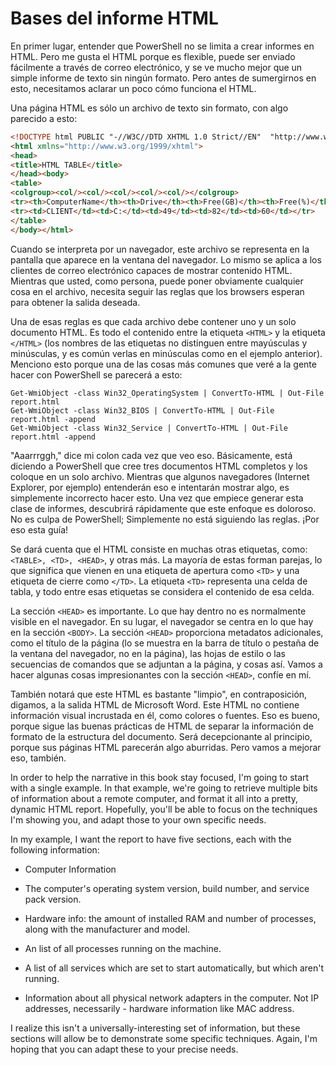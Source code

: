 # Bases del informe HTML

En primer lugar, entender que PowerShell no se limita a crear informes en HTML. Pero me gusta el HTML porque es flexible, puede ser enviado fácilmente a través de correo electrónico, y se ve mucho mejor que un simple informe de texto sin ningún formato. Pero antes de sumergirnos en esto, necesitamos aclarar un poco cómo funciona el HTML.

Una página HTML es sólo un archivo de texto sin formato, con algo parecido a esto:

```html
<!DOCTYPE html PUBLIC "-//W3C//DTD XHTML 1.0 Strict//EN"  "http://www.w3.org/TR/xhtml1/DTD/xhtml1-strict.dtd">
<html xmlns="http://www.w3.org/1999/xhtml">
<head>
<title>HTML TABLE</title>
</head><body>
<table>
<colgroup><col/><col/><col/><col/><col/></colgroup>
<tr><th>ComputerName</th><th>Drive</th><th>Free(GB)</th><th>Free(%)</th><th>Size(GB)</th></tr>
<tr><td>CLIENT</td><td>C:</td><td>49</td><td>82</td><td>60</td></tr>
</table>
</body></html>
```

Cuando se interpreta por un navegador, este archivo se representa en la pantalla que aparece en la ventana del navegador. Lo mismo se aplica a los clientes de correo electrónico capaces de mostrar contenido HTML. Mientras que usted, como persona, puede poner obviamente cualquier cosa en el archivo, necesita seguir las reglas que los browsers esperan para obtener la salida deseada.

Una de esas reglas es que cada archivo debe contener uno y un solo documento HTML. Es todo el contenido entre la etiqueta `<HTML>` y la etiqueta `</HTML>` (los nombres de las etiquetas no distinguen entre mayúsculas y minúsculas, y es común verlas en minúsculas como en el ejemplo anterior). Menciono esto porque una de las cosas más comunes que veré a la gente hacer con PowerShell se parecerá a esto:

```
Get-WmiObject -class Win32_OperatingSystem | ConvertTo-HTML | Out-File report.html
Get-WmiObject -class Win32_BIOS | ConvertTo-HTML | Out-File report.html -append
Get-WmiObject -class Win32_Service | ConvertTo-HTML | Out-File report.html -append 
```

"Aaarrrggh," dice mi colon cada vez que veo eso. Básicamente, está diciendo a PowerShell que cree tres documentos HTML completos y los coloque en un solo archivo. Mientras que algunos navegadores (Internet Explorer, por ejemplo) entenderán eso e intentarán mostrar algo, es simplemente incorrecto hacer esto. Una vez que empiece generar esta clase de informes, descubrirá rápidamente que este enfoque es doloroso. No es culpa de PowerShell; Simplemente no está siguiendo las reglas. ¡Por eso esta guía!

Se dará cuenta que el HTML consiste en muchas otras etiquetas, como: `<TABLE>, <TD>, <HEAD>`, y otras más. La mayoría de estas forman parejas, lo que significa que vienen en una etiqueta de apertura como `<TD>` y una etiqueta de cierre como `</TD>`. La etiqueta `<TD>` representa una celda de tabla, y todo entre esas etiquetas se considera el contenido de esa celda.

La sección `<HEAD>` es importante. Lo que hay dentro no es normalmente visible en el navegador. En su lugar, el navegador se centra en lo que hay en la sección `<BODY>`. La sección `<HEAD>` proporciona metadatos adicionales, como el título de la página (lo se muestra en la barra de título o pestaña de la ventana del navegador, no en la página), las hojas de estilo o las secuencias de comandos que se adjuntan a la página, y cosas así. Vamos a hacer algunas cosas impresionantes con la sección `<HEAD>`, confíe en mí.

También notará que este HTML es bastante "limpio", en contraposición, digamos, a la salida HTML de Microsoft Word. Este HTML no contiene información visual incrustada en él, como colores o fuentes. Eso es bueno, porque sigue las buenas prácticas de HTML de separar la información de formato de la estructura del documento. Será decepcionante al principio, porque sus páginas HTML parecerán algo aburridas. Pero vamos a mejorar eso, también.

In order to help the narrative in this book stay focused, I'm going to start with a single example. In that example, we're going to retrieve multiple bits of information about a remote computer, and format it all into a pretty, dynamic HTML report. Hopefully, you'll be able to focus on the techniques I'm showing you, and adapt those to your own specific needs.

In my example, I want the report to have five sections, each with the following information:

- Computer Information

- The computer's operating system version, build number, and service pack version.

- Hardware info: the amount of installed RAM and number of processes, along with the manufacturer and model. 

- An list of all processes running on the machine.

- A list of all services which are set to start automatically, but which aren't running.

- Information about all physical network adapters in the computer. Not IP addresses, necessarily - hardware information like MAC address.

I realize this isn't a universally-interesting set of information, but these sections will allow be to demonstrate some specific techniques. Again, I'm hoping that you can adapt these to your precise needs.
